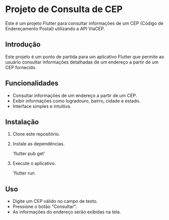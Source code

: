 # Projeto de Consulta de CEP

Este é um projeto Flutter para consultar informações de um CEP (Código de Endereçamento Postal) utilizando a API ViaCEP.

## Introdução

Este projeto é um ponto de partida para um aplicativo Flutter que permite ao usuário consultar informações detalhadas de um endereço a partir de um CEP fornecido.

## Funcionalidades

- Consultar informações de um endereço a partir de um CEP.
- Exibir informações como logradouro, bairro, cidade e estado.
- Interface simples e intuitiva.

## Instalação

1. Clone este repositório.

2. Instale as dependências.

    'flutter pub get'

3. Execute o aplicativo.

    'flutter run

## Uso

- Digite um CEP válido no campo de texto.
- Pressione o botão "Consultar".
- As informações do endereço serão exibidas na tela.

